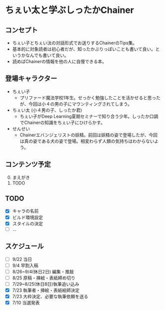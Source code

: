 # ちぇい太と学ぶしったかChainer
## コンセプト
- ちぇい子とちぇい汰の対話形式でお送りするChainerのTips集。
- 基本的に対象読者は初心者だが、知ったかぶりっぽいことも書いて良い。というかなんでも書いて良い。
- 読めばChainerの情報を他の人に自慢できる本。

## 登場キャラクター
- ちぇい子
    - プリファード魔法学校1年生。せっかく勉強したことを活かせると思ったが、今回は小４の男の子にマウンティングされてしまう。
- ちぇい太 (小４男の子、しったか君)
    - ちぇい子がDeep Learning夏期セミナーで知り合う少年。しったか口調でChainerの知識をちぇい子にひけらかす。
- せんせい
    - Chainerエバンジェリストの妖精。前回は妖精の姿で登場したが、今回は真の姿である犬の姿で登場。相変わらず人類の気持ちはわからないよう。

## コンテンツ予定

0. まえがき
1. TODO

## TODO
- [x] キャラの名前
- [x] ビルド環境設定
- [x] スタイルの決定
- [ ] …

## スケジュール

- [ ] 9/22 当日
- [ ] 9/4 早割入稿
- [ ] 8/26~9/4(休日2日) 編集・推敲
- [ ] 8/25 原稿・挿絵・表紙締め切り
- [ ] 7/29~8/25(休日8日)執筆追い込み
- [x] 7/23 執筆者・挿絵・表紙絵師決定
- [x] 7/23 大枠決定、必要な執筆依頼を送る
- [x] 7/10 当選発表
